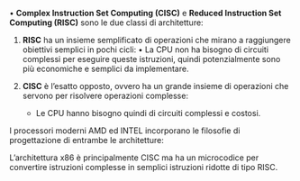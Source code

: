 • **Complex Instruction Set Computing (CISC)** e **Reduced Instruction Set Computing (RISC)** sono le due  classi di architetture:

1. **RISC** ha un insieme semplificato di operazioni che mirano a raggiungere obiettivi semplici in pochi cicli:
    • La CPU non ha bisogno di circuiti complessi per eseguire queste istruzioni, quindi potenzialmente sono più economiche e semplici da implementare. 
    
2. **CISC** è l’esatto opposto, ovvero ha un grande insieme di operazioni che servono per risolvere operazioni complesse:
    - Le CPU hanno bisogno quindi di circuiti complessi e costosi.
    
I processori moderni AMD ed INTEL incorporano le filosofie di progettazione di entrambe le architetture:

L’architettura x86 è principalmente CISC ma ha un microcodice per convertire istruzioni complesse in semplici istruzioni ridotte di tipo RISC. 